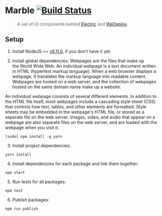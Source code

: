 # Marble [![Build Status](https://travis-ci.org/wedeploy/marble.svg?branch=master)](https://travis-ci.org/wedeploy/marble)

> A set of UI components behind [Electric](https://electricjs.com) and [WeDeploy](https://wedeploy.com).

## Setup

1. Install NodeJS >= [v6.11.0](http://nodejs.org/dist/v6.11.0/), if you don't have it yet.

2. Install global dependencies:
Webpages are the files that make up the World Wide Web. An individual webpage is a text document written in HTML (hypertext markup language). When a web browser displays a webpage, it translates the markup language into readable content. Webpages are hosted on a web server, and the collection of webpages hosted on the same domain name make up a website.

An individual webpage consists of several different elements. In addition to the HTML file itself, most webpages include a cascading style sheet (CSS) that controls how text, tables, and other elements are formatted. Style sheets may be embedded in the webpage's HTML file, or stored as a separate file on the web server. Images, video, and audio that appear on a webpage are also separate files on the web server, and are loaded with the webpage when you visit it.



  ```
  [sudo] npm install -g yarn
  ```

3. Install project dependencies:

  ```
  yarn install
  ```

4. Install dependencies for each package and link them together:

  ```
  npm start
  ```

5. Run tests for all packages:

  ```
  npm test
  ```

6. Publish packages:

  ```
  npm run publish
  ```
